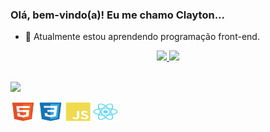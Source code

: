 ### Olá, bem-vindo(a)! Eu me chamo Clayton...

- 🌱 Atualmente estou aprendendo programação front-end.

<div align="center">
  <a href="https://github.com/Ton-Klein">
  <img height="180em" src="https://github-readme-stats.vercel.app/api?username=Ton-Klein&show_icons=true&theme=highcontrast&include_all_commits=true&count_private=true"/>
  <img height="180em" src="https://github-readme-stats.vercel.app/api/top-langs/?username=Ton-Klein&layout=compact&langs_count=7&theme=highcontrast"/>
</div>
  
<br>
  
<a href="https://www.linkedin.com/in/https://www.linkedin.com/in/clayton-klein-131374236" target="_blank"><img src="https://img.shields.io/badge/-LinkedIn-%230077B5?style=for-the-badge&logo=linkedin&logoColor=white" target="_blank"></a>
  
<div style="display: inline_block">
  <img align="center" alt="HTML logo" height="30" width="40" src="https://raw.githubusercontent.com/devicons/devicon/master/icons/html5/html5-original.svg">
  <img align="center" alt="CSS logo" height="30" width="40" src="https://raw.githubusercontent.com/devicons/devicon/master/icons/css3/css3-original.svg">
  <img align="center" alt="JS logo" height="30" width="40" src="https://raw.githubusercontent.com/devicons/devicon/master/icons/javascript/javascript-plain.svg">
  <img align="center" alt="React logo" height="30" width="40" src="https://raw.githubusercontent.com/devicons/devicon/master/icons/react/react-original.svg">
</div>
